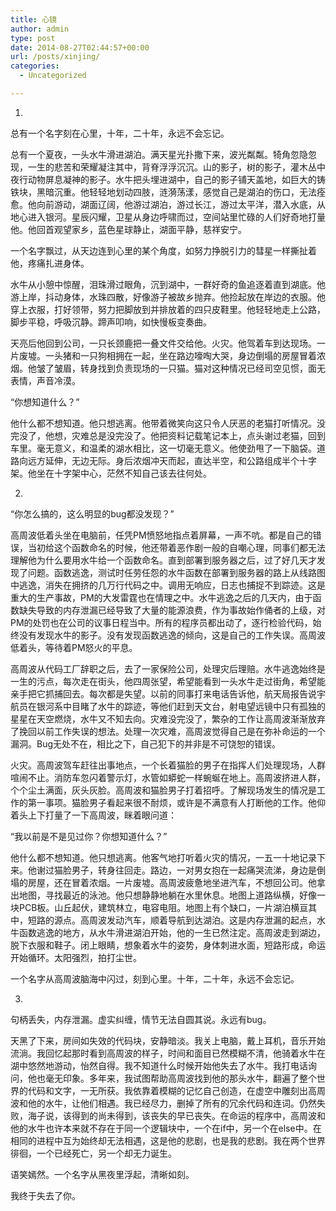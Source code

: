 ```yaml
---
title: 心镜
author: admin
type: post
date: 2014-08-27T02:44:57+00:00
url: /posts/xinjing/
categories:
  - Uncategorized

---
```

1.
  
总有一个名字刻在心里，十年，二十年，永远不会忘记。

总有一个夏夜，一头水牛滑进湖泊。满天星光扑撒下来，波光粼粼。犄角忽隐忽现，一生的悲苦和荣耀凝注其中，背脊浮浮沉沉。山的影子，树的影子，灌木丛中夜行动物屏息凝神的影子。水牛把头埋进湖中，自己的影子铺天盖地，如巨大的铸铁块，黑暗沉重。他轻轻地划动四肢，涟漪荡漾，感觉自己是湖泊的伤口，无法痊愈。他向前游动，湖面辽阔，他游过湖泊，游过长江，游过太平洋，潜入水底，从地心进入银河。星辰闪耀，卫星从身边呼啸而过，空间站里忙碌的人们好奇地打量他。他回首观望家乡，蓝色星球静止，湖面平静，慈祥安宁。

一个名字飘过，从天边连到心里的某个角度，如努力挣脱引力的彗星一样撕扯着他，疼痛扎进身体。

水牛从小憩中惊醒，泪珠滑过眼角，沉到湖中，一群好奇的鱼追逐着直到湖底。他游上岸，抖动身体，水珠四散，好像游子被故乡抛弃。他捡起放在岸边的衣服。他穿上衣服，打好领带，努力把脚放到并排放着的四只皮鞋里。他轻轻地走上公路，脚步平稳，呼吸沉静。蹄声叩响，如快慢板变奏曲。

天亮后他回到公司，一只长颈鹿把一叠文件交给他。火灾。他驾着车到达现场。一片废墟。一头猪和一只狗相拥在一起，坐在路边嚎啕大哭，身边倒塌的房屋冒着浓烟。他皱了皱眉，转身找到负责现场的一只猫。猫对这种情况已经司空见惯，面无表情，声音冷漠。

“你想知道什么？”

他什么都不想知道。他只想逃离。他带着微笑向这只令人厌恶的老猫打听情况。没完没了，他想，灾难总是没完没了。他把资料记载笔记本上，点头谢过老猫，回到车里。毫无意义，和温柔的湖水相比，这一切毫无意义。他使劲甩了一下脑袋。道路向远方延伸，无边无际。身后浓烟冲天而起，直达半空，和公路组成半个十字架。他坐在十字架中心，茫然不知自己该去往何处。

2.
  
“你怎么搞的，这么明显的bug都没发现？”

高周波低着头坐在电脑前，任凭PM愤怒地指点着屏幕，一声不吭。都是自己的错误，当初给这个函数命名的时候，他还带着恶作剧一般的自嘲心理，同事们都无法理解他为什么要用水牛给一个函数命名。直到部署到服务器之后，过了好几天才发现了问题。函数逃逸，测试时任劳任怨的水牛函数在部署到服务器的路上从线路图中逃逸，消失在拥挤的几万行代码之中。调用无响应，日志也捕捉不到踪迹。这是重大的生产事故，PM的大发雷霆也在情理之中。水牛逃逸之后的几天内，由于函数缺失导致的内存泄漏已经导致了大量的能源浪费，作为事故始作俑者的上级，对PM的处罚也在公司的议事日程当中。所有的程序员都出动了，逐行检验代码，始终没有发现水牛的影子。没有发现函数逃逸的倾向，这是自己的工作失误。高周波低着头，等待着PM怒火的平息。

高周波从代码工厂辞职之后，去了一家保险公司，处理灾后理赔。水牛逃逸始终是一生的污点，每次走在街头，他四周张望，希望能看到一头水牛走过街角，希望能亲手把它抓捕回去。每次都是失望。以前的同事打来电话告诉他，航天局报告说宇航员在银河系中目睹了水牛的踪迹，等他们赶到天文台，射电望远镜中只有孤独的星星在天空燃烧，水牛又不知去向。灾难没完没了，繁杂的工作让高周波渐渐放弃了挽回以前工作失误的想法。处理一次灾难，高周波觉得自己是在弥补命运的一个漏洞。Bug无处不在，相比之下，自己犯下的并非是不可饶恕的错误。

火灾。高周波驾车赶往出事地点，一个长着猫脸的男子在指挥人们处理现场，人群喧闹不止。消防车忽闪着警示灯，水管如蟒蛇一样蜿蜒在地上。高周波挤进人群，个个尘土满面，灰头灰脸。高周波和猫脸男子打着招呼。了解现场发生的情况是工作的第一事项。猫脸男子看起来很不耐烦，或许是不满意有人打断他的工作。他仰着头上下打量了一下高周波，眯着眼问道：

“我以前是不是见过你？你想知道什么？”

他什么都不想知道。他只想逃离。他客气地打听着火灾的情况，一五一十地记录下来。他谢过猫脸男子，转身往回走。路边，一对男女抱在一起痛哭流涕，身边是倒塌的房屋，还在冒着浓烟。一片废墟。高周波疲惫地坐进汽车，不想回公司。他拿出地图，寻找最近的泳池。他只想静静地躺在水里休息。地图上道路纵横，好像一块PCB板。山丘起伏，建筑林立，电容电阻。地图上有个缺口，一片湖泊横亘其中，短路的源点。高周波发动汽车，顺着导航到达湖泊。这是内存泄漏的起点，水牛函数逃逸的地方，从水牛滑进湖泊开始，他的一生已然注定。高周波走到湖边，脱下衣服和鞋子。闭上眼睛，想象着水牛的姿势，身体刺进水面，短路形成，命运开始循环。太阳强烈，拍打尘世。

一个名字从高周波脑海中闪过，刻到心里。十年，二十年，永远不会忘记。

3.
  
句柄丢失，内存泄漏。虚实纠缠，情节无法自圆其说。永远有bug。

天黑了下来，房间如失效的代码块，安静暗淡。我关上电脑，戴上耳机，音乐开始流淌。我回忆起那时看到高周波的样子，时间和面目已然模糊不清，他骑着水牛在湖中悠然地游动，怡然自得。我不知道什么时候开始他失去了水牛。我打电话询问，他也毫无印象。多年来，我试图帮助高周波找到他的那头水牛，翻遍了整个世界的代码和文字，一无所获。我依靠着模糊的记忆自己创造，在虚空中雕刻出高周波和他的水牛，让他们相遇。我已经尽力，删掉了所有的冗余代码和连词。仍然失败，海子说，该得到的尚未得到，该丧失的早已丧失。在命运的程序中，高周波和他的水牛也许本来就不存在于同一个逻辑块中，一个在if中，另一个在else中。在相同的进程中互为始终却无法相遇，这是他的悲剧，也是我的悲剧。我在两个世界徘徊，一个已经死亡，另一个却无力诞生。

语笑嫣然。一个名字从黑夜里浮起，清晰如刻。

我终于失去了你。
